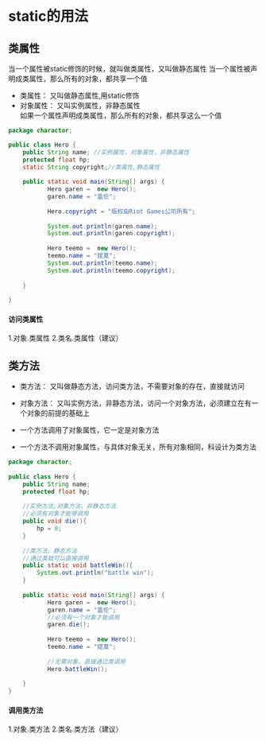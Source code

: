 # static的用法

## 类属性
当一个属性被static修饰的时候，就叫做类属性，又叫做静态属性 
当一个属性被声明成类属性，那么所有的对象，都共享一个值 
- 类属性： 又叫做静态属性,用static修饰
- 对象属性： 又叫实例属性，非静态属性   
  如果一个属性声明成类属性，那么所有的对象，都共享这么一个值 

```java
package charactor;

public class Hero {
    public String name; //实例属性，对象属性，非静态属性
    protected float hp;
    static String copyright;//类属性,静态属性
     
    public static void main(String[] args) {
           Hero garen =  new Hero();
           garen.name = "盖伦";
            
           Hero.copyright = "版权由Riot Games公司所有";
            
           System.out.println(garen.name);
           System.out.println(garen.copyright);
            
           Hero teemo =  new Hero();
           teemo.name = "提莫";
           System.out.println(teemo.name);    
           System.out.println(teemo.copyright);
         
    }
     
}
```

#### 访问类属性
1.对象.类属性
2.类名.类属性（建议）


## 类方法
- 类方法： 又叫做静态方法，访问类方法，不需要对象的存在，直接就访问
- 对象方法： 又叫实例方法，非静态方法，访问一个对象方法，必须建立在有一个对象的前提的基础上 

- 一个方法调用了对象属性，它一定是对象方法
- 一个方法不调用对象属性，与具体对象无关，所有对象相同，科设计为类方法

```java
package charactor;
 
public class Hero {
    public String name;
    protected float hp;
 
    //实例方法,对象方法，非静态方法
    //必须有对象才能够调用
    public void die(){
        hp = 0;
    }
     
    //类方法，静态方法
    //通过类就可以直接调用
    public static void battleWin(){
        System.out.println("battle win");
    }
     
    public static void main(String[] args) {
           Hero garen =  new Hero();
           garen.name = "盖伦";
           //必须有一个对象才能调用
           garen.die();
            
           Hero teemo =  new Hero();
           teemo.name = "提莫";
            
           //无需对象，直接通过类调用
           Hero.battleWin();
         
    }
}
```

#### 调用类方法
1.对象.类方法
2.类名.类方法（建议）


